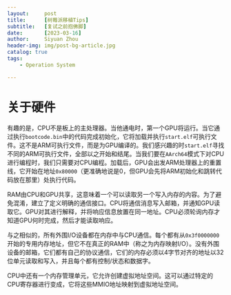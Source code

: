 ```yaml
---
layout:     post
title:      [树莓派移植Tips]
subtitle:   [复试之前抱佛脚]
date:       [2023-03-16]
author:     Siyuan Zhou
header-img: img/post-bg-article.jpg
catalog: true
tags:
    - Operation System

---
```


# 关于硬件

有趣的是，CPU不是板上的主处理器。当他通电时，第一个GPU将运行。当它通过执行`bootcode.bin`中的代码完成初始化，它将加载并执行`start.elf`可执行文件。这不是ARM可执行文件，而是为GPU编译的。我们感兴趣的时`start.elf`寻找不同的ARM可执行文件，全部以之开始和结尾。当我们要在`AArch64`模式下对CPU进行编程时，我们只需要对CPU编程。加载后，GPU会出发ARM处理器上的重置线，它开始在地址`0x80000`（更准确地说是0，但GPU会先将ARM初始化和跳转代码放在那里）处执行代码。

RAM由CPU和GPU共享，这意味着一个可以读取另一个写入内存的内容。为了避免混淆，建立了定义明确的通信接口。CPU将通信消息写入邮箱，并通知GPU读取它。GPU对其进行解释，并将响应信息放置在同一地址。CPU必须轮询内存才知道GPU何时完成，然后才能读取响应。

与之相似的，所有外围I/O设备都在内存中与CPU通信。每个都有从`0x3f0000000`开始的专用内存地址，但它不在真正的RAM中（称之为内存映射I/O）。没有外围设备的邮箱，它们都有自己的协议通信，它们的内存必须以4字节对齐的地址以32位单元读取和写入，并且每个都有控制/状态和数据字。

CPU中还有一个内存管理单元，它允许创建虚拟地址空间。这可以通过特定的CPU寄存器进行变成，它将这些MMIO地址映射到虚拟地址空间。
